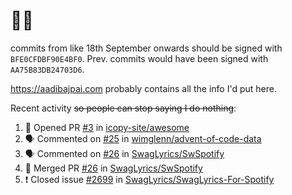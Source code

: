 # 👋🏻
<!--
**aadibajpai/aadibajpai** is a ✨ _special_ ✨ repository because its `README.md` (this file) appears on your GitHub profile.
-->
commits from like 18th September onwards should be signed with `BFE0CFDBF90E4BF0`. Prev. commits would have been signed with `AA75B83DB24703D6`.

https://aadibajpai.com probably contains all the info I'd put here.

Recent activity ~~so people can stop saying I do nothing~~:
<!--START_SECTION:activity-->
1. 💪 Opened PR [#3](https://github.com/icopy-site/awesome/pull/3) in [icopy-site/awesome](https://github.com/icopy-site/awesome)
2. 🗣 Commented on [#25](https://github.com/wimglenn/advent-of-code-data/issues/25) in [wimglenn/advent-of-code-data](https://github.com/wimglenn/advent-of-code-data)
3. 🗣 Commented on [#26](https://github.com/SwagLyrics/SwSpotify/issues/26) in [SwagLyrics/SwSpotify](https://github.com/SwagLyrics/SwSpotify)
4. 🎉 Merged PR [#26](https://github.com/SwagLyrics/SwSpotify/pull/26) in [SwagLyrics/SwSpotify](https://github.com/SwagLyrics/SwSpotify)
5. ❗️ Closed issue [#2699](https://github.com/SwagLyrics/SwagLyrics-For-Spotify/issues/2699) in [SwagLyrics/SwagLyrics-For-Spotify](https://github.com/SwagLyrics/SwagLyrics-For-Spotify)
<!--END_SECTION:activity-->

